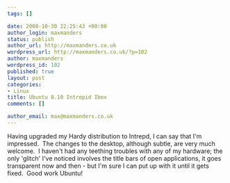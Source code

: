 ```yaml
--- 
tags: []

date: 2008-10-30 22:25:43 +00:00
author_login: maxmanders
status: publish
author_url: http://maxmanders.co.uk
wordpress_url: http://maxmanders.co.uk/?p=102
author: maxmanders
wordpress_id: 102
published: true
layout: post
categories: 
- Linux
title: Ubuntu 8.10 Intrepid Ibex
comments: []

author_email: max@maxmanders.co.uk
---
```

Having upgraded my Hardy distribution to Intrepd, I can say that I'm impressed.&nbsp; The changes to the desktop, although subtle, are very much welcome.&nbsp; I haven't had any teething troubles with any of my hardware; the only 'glitch' I've noticed involves the title bars of open applications, it goes transparent now and then - but I'm sure I can put up with it until it gets fixed.&nbsp; Good work Ubuntu!
